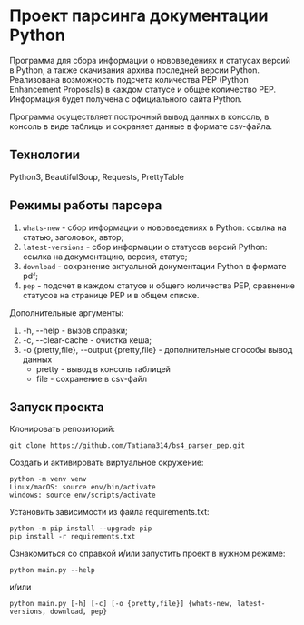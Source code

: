 # Проект парсинга документации Python

Программа для сбора информации о нововведениях и статусах версий в Python, а также скачивания архива последней версии Python. Реализована возможность подсчета количества PEP (Python Enhancement Proposals) в каждом статусе и общее количество PEP. Информация будет получена с официального сайта Python.

Программа осуществляет построчный вывод данных в консоль, в консоль в виде таблицы и сохраняет данные в формате csv-файла.

## Технологии
Python3, BeautifulSoup, Requests, PrettyTable 

## Режимы работы парсера
1. `whats-new` - сбор информации о нововведениях в Python: ссылка на статью, заголовок, автор;
2. `latest-versions` - сбор информации о статусов версий Python: ссылка на документацию, версия, статус;
3. `download` - сохранение актуальной документации Python в формате pdf;
4. `pep` - подсчет в каждом статусе и общего количества РЕР, сравнение статусов на странице PEP и в общем списке.

Дополнительные аргументы:
1. -h, --help - вызов справки;
2. -c, --clear-cache - очистка кеша;
3. -o {pretty,file}, --output {pretty,file} - дополнительные способы вывод данных
   - pretty - вывод в консоль таблицей
   - file - сохранение в csv-файл

## Запуск проекта
Клонировать репозиторий:
```
git clone https://github.com/Tatiana314/bs4_parser_pep.git
```
Создать и активировать виртуальное окружение:
```
python -m venv venv
Linux/macOS: source env/bin/activate
windows: source env/scripts/activate
```
Установить зависимости из файла requirements.txt:
```
python -m pip install --upgrade pip
pip install -r requirements.txt
```
Ознакомиться со справкой и/или запустить проект в нужном режиме:
```
python main.py --help
```
и/или
```
python main.py [-h] [-c] [-o {pretty,file}] {whats-new, latest-versions, download, pep}
```